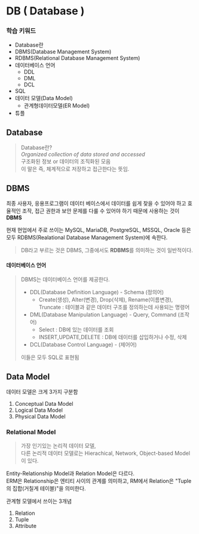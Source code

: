 # DB ( Database )

### 학습 키워드 
* Database란
* DBMS(Database Management System)
* RDBMS(Relational Database Management System)
* 데이터베이스 언어
  * DDL
  * DML
  * DCL
* SQL
* 데이터 모델(Data Model)
  * 관계형데이터모델(ER Model)
* 튜플


## Database 

> Database란?         
> *Organized collection of data stored and accessed*       
> 구조화된 정보 or 데이터의 조직화된 모음       
> 이 말은 즉, 체계적으로 저장하고 접근한다는 뜻임.

## DBMS

최종 사용자, 응용프로그램이 데이터 베이스에서 데이터를 쉽게 찾을 수 있어야 하고 효율적인 조작, 접근 권한과 보안 문제를 다룰 수 있어야 하기 때문에 사용하는 것이 **DBMS**      

현재 현업에서 주로 쓰이는 MySQL, MariaDB, PostgreSQL, MSSQL, Oracle 등은 모두 RDBMS(Realational Database Management System)에 속한다.
> DB라고 부르는 것은 DBMS, 그중에서도 **RDBMS**를 의미하는 것이 일반적이다.

#### 데이터베이스 언어
> DBMS는 데이터베이스 언어를 제공한다.
> * DDL(Database Definition Language) - Schema (정의어)
>   * Create(생성), Alter(변경), Drop(삭제), Rename(이름변경), Truncate
>       : 테이블과 같은 데이터 구조를 정의하는데 사용되는 명령어      
> * DML(Database Manipulation Language) - Query, Command (조작어)
>   * Select : DB에 있는 데이터를 조회
>   * INSERT,UPDATE,DELETE : DB에 데이터를 삽입하거나 수정, 삭제
> * DCL(Database Control Language) - (제어어)
>
> 이들은 모두 SQL로 표현됨

## Data Model

데이터 모델은 크게 3가지 구분함

1. Conceptual Data Model
2. Logical Data Model
3. Physical Data Model

### Relational Model
> 가장 인기있는 논리적 데이터 모델,     
> 다른 논리적 데이터 모델로는 Hierachical, Network, Object-based Model이 있다.      

Entity-Relationship Model과 Relation Model은 다르다.     
ERM은 Relationship은 엔티티 사이의 관계를 의미하고, RM에서 Relation은 "Tuple의 집합(거칠게 테이블)"을 의미한다.

관계형 모델에서 쓰이는 3개념 
  1. Relation
  2. Tuple
  3. Attribute
